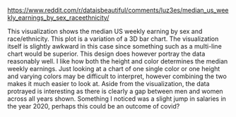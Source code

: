 https://www.reddit.com/r/dataisbeautiful/comments/luz3es/median_us_weekly_earnings_by_sex_raceethnicity/

This visualization shows the median US weekly earning by sex and race/ethnicity. This plot is a variation of a 3D bar chart. The visualization itself is slightly awkward in this case since something such as a multi-line chart would be superior. This design does however portray the data reasonably well. I like how both the height and color determines the median weekly earnings. Just looking at a chart of one single color or one height and varying colors may be difficult to interpret, however combining the two makes it much easier to look at. Aside from the visualization, the data protrayed is interesting as there is clearly a gap between men and women across all years shown. Something I noticed was a slight jump in salaries in the year 2020, perhaps this could be an outcome of covid?
